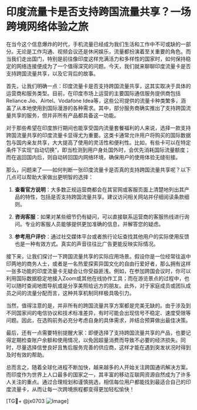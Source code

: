 # 印度流量卡是否支持跨国流量共享？一场跨境网络体验之旅

在当今这个信息爆炸的时代，手机流量已经成为我们生活和工作中不可或缺的一部分。无论是工作沟通、视频会议还是休闲娱乐，流量都扮演着至关重要的角色。而当我们走出国门，特别是前往像印度这样充满活力和多样性的国家时，如何保持稳定的网络连接便成为了一个值得深究的问题。今天，我们就来聊聊印度流量卡是否支持跨国流量共享，以及它背后的故事。

首先，让我们明确一点：印度流量卡是否支持跨国流量共享，这其实取决于具体的运营商和服务类型。目前，在印度市场上运营的主要国际通信服务提供商包括Reliance Jio、Airtel、Vodafone Idea等，这些公司提供的流量卡种类繁多，涵盖了从本地使用到国际漫游的各种需求。其中，部分服务商确实推出了支持跨国流量共享的服务，但并非所有产品都具备这一功能。

对于那些希望在印度旅行期间也能享受国内流量套餐福利的人来说，选择一款支持跨国流量共享的印度流量卡显得尤为重要。这类卡通常允许用户将购买的国际数据包与国内亲友共享，大大提高了使用的灵活性和便利性。比如，有些卡可以在特定条件下实现“自动切换”，即当检测到用户身处国外时，会优先消耗国际流量额度；而在返回国内后，则自动转回国内网络环境，确保用户的使用体验无缝衔接。

那么，问题来了——如何判断一张印度流量卡是否真的支持跨国流量共享呢？以下几点可以帮助大家做出更明智的选择：

1. **查看官方说明**：大多数正规运营商都会在其官网或客服页面上清楚地列出其产品的特性，包括是否支持跨国流量共享。建议访问相关网站并仔细阅读条款细则。
   
2. **咨询客服**：如果对某些细节仍有疑问，可以直接联系运营商的客服热线进行询问。专业的客服人员能够提供更加准确的信息，并解答您的疑虑。
   
3. **参考用户评价**：通过社交媒体平台或者旅行论坛查找其他用户的实际使用反馈也是一种有效方式。真实的声音往往比广告更能反映实际情况。

接下来，让我们探讨一下跨国流量共享的实际应用场景。假设你是一位经常往返中印两地的商务人士，或者是一名热爱探索异国文化的自由行爱好者，那么拥有这样一张多功能的印度流量卡无疑会让你受益匪浅。例如，在参加跨国会议时，你可以利用国际数据稳定地接入Zoom或其他在线协作工具；而在游览景点的过程中，也可以随时查阅地图导航或是分享美照给远方的朋友。此外，对于家庭成员或团队成员之间的流量分配而言，这种共享机制同样极具吸引力。

当然，值得注意的是，并非所有的跨国流量共享方案都是完美无缺的。由于涉及到不同国家间的电信协议和技术标准差异，有时可能会出现信号不稳定、速度受限等问题。因此，在选购前务必充分考虑自身的具体需求，并结合预算做出最佳决策。

最后，还有一点需要特别提醒大家：即便选择了支持跨国流量共享的产品，也要记得定期检查账户余额和使用情况，以免因超量消费而导致不必要的经济损失。同时，尽量选择信誉良好且售后服务完善的供应商，这样才能在遇到突发状况时得到及时有效的帮助。

总而言之，随着全球化进程不断加快，越来越多的人开始关注跨国通讯解决方案。而印度作为世界上人口最多的国家之一，其丰富的移动互联网资源自然成为了许多人关注的重点。通过合理规划和谨慎挑选，相信每位用户都能找到最适合自己的印度流量卡，从而让每一次跨境旅程都变得更加轻松愉快！

[TG💪+ @jx0703 ![Image](https://github.com/user-attachments/assets/dbca1d08-cadb-493c-b0ec-ad6f7a83f270)]